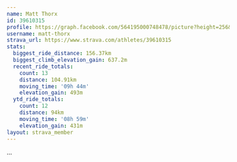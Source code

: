 ```yaml
---
name: Matt Thorx
id: 39610315
profile: https://graph.facebook.com/564195000748478/picture?height=256&width=256
username: matt-thorx
strava_url: https://www.strava.com/athletes/39610315
stats:
  biggest_ride_distance: 156.37km
  biggest_climb_elevation_gain: 637.2m
  recent_ride_totals:
    count: 13
    distance: 104.91km
    moving_time: '09h 44m'
    elevation_gain: 493m
  ytd_ride_totals:
    count: 12
    distance: 94km
    moving_time: '08h 59m'
    elevation_gain: 431m
layout: strava_member
--- 
```

...
